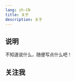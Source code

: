 ```yaml
---
lang: zh-CN
title: 关于
description: 关于
---
```


## 说明


不知道说什么，随便写点什么吧！


## 关注我



<VPTeamMembers size="small" :members="members" />

<script setup>
import { VPTeamMembers } from 'vitepress/theme'

const members = [
   {
    avatar: 'https://avatars.githubusercontent.com/u/65836396?v=4',
    name: 'wuxin0011',
    title: 'Creator',
    links: [
      { icon: 'github', link: 'https://github.com/wuxin0011' },
      
    ]
  }
 
   
]
</script>
